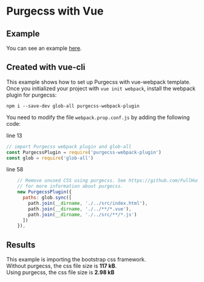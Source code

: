 # Purgecss with Vue

## Example

You can see an example [here](https://github.com/FullHuman/purgecss/tree/master/examples/with-vue/).

## Created with vue-cli

This example shows how to set up Purgecss with vue-webpack template.\
Once you initialized your project with `vue init webpack`, install the webpack plugin
for purgecss:

```
npm i --save-dev glob-all purgecss-webpack-plugin
```

You need to modify the file `webpack.prop.conf.js` by adding the following code:

line 13

```js
// import Purgecss webpack plugin and glob-all
const PurgecssPlugin = require('purgecss-webpack-plugin')
const glob = require('glob-all')
```

line 58

```js
    // Remove unused CSS using purgecss. See https://github.com/FullHuman/purgecss
    // for more information about purgecss.
    new PurgecssPlugin({
      paths: glob.sync([
        path.join(__dirname, './../src/index.html'),
        path.join(__dirname, './../**/*.vue'),
        path.join(__dirname, './../src/**/*.js')
      ])
    }),
```

## Results

This example is importing the bootstrap css framework.\
Without purgecss, the css file size is **117 kB**.\
Using purgecss, the css file size is **2.98 kB**
